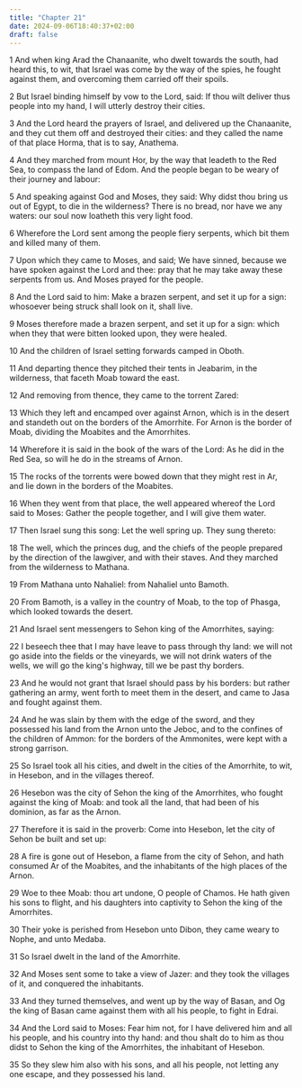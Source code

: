 ```yaml
---
title: "Chapter 21"
date: 2024-09-06T18:40:37+02:00
draft: false
---
```




1 And when king Arad the Chanaanite, who dwelt towards the south, had heard this, to wit, that Israel was come by the way of the spies, he fought against them, and overcoming them carried off their spoils.

2 But Israel binding himself by vow to the Lord, said: If thou wilt deliver thus people into my hand, I will utterly destroy their cities.

3 And the Lord heard the prayers of Israel, and delivered up the Chanaanite, and they cut them off and destroyed their cities: and they called the name of that place Horma, that is to say, Anathema.

4 And they marched from mount Hor, by the way that leadeth to the Red Sea, to compass the land of Edom. And the people began to be weary of their journey and labour:

5 And speaking against God and Moses, they said: Why didst thou bring us out of Egypt, to die in the wilderness? There is no bread, nor have we any waters: our soul now loatheth this very light food.

6 Wherefore the Lord sent among the people fiery serpents, which bit them and killed many of them.

7 Upon which they came to Moses, and said; We have sinned, because we have spoken against the Lord and thee: pray that he may take away these serpents from us. And Moses prayed for the people.

8 And the Lord said to him: Make a brazen serpent, and set it up for a sign: whosoever being struck shall look on it, shall live.

9 Moses therefore made a brazen serpent, and set it up for a sign: which when they that were bitten looked upon, they were healed.

10 And the children of Israel setting forwards camped in Oboth.

11 And departing thence they pitched their tents in Jeabarim, in the wilderness, that faceth Moab toward the east.

12 And removing from thence, they came to the torrent Zared:

13 Which they left and encamped over against Arnon, which is in the desert and standeth out on the borders of the Amorrhite. For Arnon is the border of Moab, dividing the Moabites and the Amorrhites.

14 Wherefore it is said in the book of the wars of the Lord: As he did in the Red Sea, so will he do in the streams of Arnon.

15 The rocks of the torrents were bowed down that they might rest in Ar, and lie down in the borders of the Moabites.

16 When they went from that place, the well appeared whereof the Lord said to Moses: Gather the people together, and I will give them water.

17 Then Israel sung this song: Let the well spring up. They sung thereto:

18 The well, which the princes dug, and the chiefs of the people prepared by the direction of the lawgiver, and with their staves. And they marched from the wilderness to Mathana.

19 From Mathana unto Nahaliel: from Nahaliel unto Bamoth.

20 From Bamoth, is a valley in the country of Moab, to the top of Phasga, which looked towards the desert.

21 And Israel sent messengers to Sehon king of the Amorrhites, saying:

22 I beseech thee that I may have leave to pass through thy land: we will not go aside into the fields or the vineyards, we will not drink waters of the wells, we will go the king's highway, till we be past thy borders.

23 And he would not grant that Israel should pass by his borders: but rather gathering an army, went forth to meet them in the desert, and came to Jasa and fought against them.

24 And he was slain by them with the edge of the sword, and they possessed his land from the Arnon unto the Jeboc, and to the confines of the children of Ammon: for the borders of the Ammonites, were kept with a strong garrison.

25 So Israel took all his cities, and dwelt in the cities of the Amorrhite, to wit, in Hesebon, and in the villages thereof.

26 Hesebon was the city of Sehon the king of the Amorrhites, who fought against the king of Moab: and took all the land, that had been of his dominion, as far as the Arnon.

27 Therefore it is said in the proverb: Come into Hesebon, let the city of Sehon be built and set up:

28 A fire is gone out of Hesebon, a flame from the city of Sehon, and hath consumed Ar of the Moabites, and the inhabitants of the high places of the Arnon.

29 Woe to thee Moab: thou art undone, O people of Chamos. He hath given his sons to flight, and his daughters into captivity to Sehon the king of the Amorrhites.

30 Their yoke is perished from Hesebon unto Dibon, they came weary to Nophe, and unto Medaba.

31 So Israel dwelt in the land of the Amorrhite.

32 And Moses sent some to take a view of Jazer: and they took the villages of it, and conquered the inhabitants.

33 And they turned themselves, and went up by the way of Basan, and Og the king of Basan came against them with all his people, to fight in Edrai.

34 And the Lord said to Moses: Fear him not, for I have delivered him and all his people, and his country into thy hand: and thou shalt do to him as thou didst to Sehon the king of the Amorrhites, the inhabitant of Hesebon.

35 So they slew him also with his sons, and all his people, not letting any one escape, and they possessed his land.


